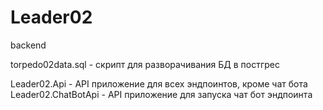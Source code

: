 # Leader02
backend

torpedo02data.sql - скрипт для разворачивания БД в постгрес

Leader02.Api - API приложение для всех эндпоинтов, кроме чат бота
Leader02.ChatBotApi - API приложение для запуска чат бот эндпоинта 
